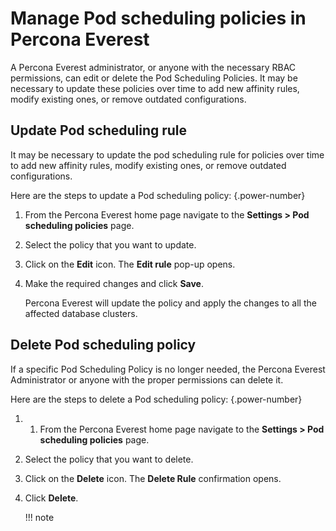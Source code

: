# Manage Pod scheduling policies in Percona Everest

A Percona Everest administrator, or anyone with the necessary RBAC permissions, can edit or delete the Pod Scheduling Policies. It may be necessary to update these policies over time to add new affinity rules, modify existing ones, or remove outdated configurations.


## Update Pod scheduling rule

It may be necessary to update the pod scheduling rule for policies over time to add new affinity rules, modify existing ones, or remove outdated configurations.

Here are the steps to update a Pod scheduling policy:
{.power-number}

1. From the Percona Everest home page navigate to the <i class="uil uil-cog"></i> **Settings > Pod scheduling policies** page.

2. Select the policy that you want to update.

3. Click on the **Edit** icon. The **Edit rule** pop-up opens.

4. Make the required changes and click **Save**. 

    Percona Everest will update the policy and apply the changes to all the affected database clusters.


## Delete Pod scheduling policy

If a specific Pod Scheduling Policy is no longer needed, the Percona Everest Administrator or anyone with the proper permissions can delete it.

Here are the steps to delete a Pod scheduling policy:
{.power-number}

1. 1. From the Percona Everest home page navigate to the <i class="uil uil-cog"></i> **Settings > Pod scheduling policies** page.

2. Select the policy that you want to delete.

3. Click on the **Delete** icon. The **Delete Rule** confirmation opens.

4. Click **Delete**.

    !!! note

